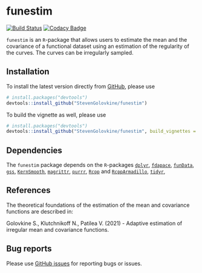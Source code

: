 
<!-- README.md is generated from README.Rmd. Please edit that file -->

# funestim

<!-- badges: start -->

[![Build
Status](https://travis-ci.com/StevenGolovkine/funestim.svg?branch=master)](https://travis-ci.com/StevenGolovkine/funestim)
[![Codacy
Badge](https://app.codacy.com/project/badge/Grade/645f6c4a3f8548219ef4cfc8ea74e361)](https://www.codacy.com/gh/StevenGolovkine/funestim/dashboard?utm_source=github.com&utm_medium=referral&utm_content=StevenGolovkine/funestim&utm_campaign=Badge_Grade)
<!-- badges: end -->

`funestim` is an `R`-package that allows users to estimate the mean and
the covariance of a functional dataset using an estimation of the
regularity of the curves. The curves can be irregularly sampled.

## Installation

To install the latest version directly from
[GitHub](https://github.com/), please use

``` r
# install.packages("devtools")
devtools::install_github("StevenGolovkine/funestim")
```

To build the vignette as well, please use

``` r
# install.packages("devtools")
devtools::install_github("StevenGolovkine/funestim", build_vignettes = TRUE)
```

## Dependencies

The `funestim` package depends on the `R`-packages
[`dplyr`](https://CRAN.R-project.org/package=dplyr),
[`fdapace`](https://CRAN.R-project.org/package=fdapace),
[`funData`](https://CRAN.R-project.org/package=funData),
[`gss`](https://CRAN.R-project.org/package=gss),
[`KernSmooth`](https://CRAN.R-project.org/package=KernSmooth),
[`magrittr`](https://CRAN.R-project.org/package=magrittr),
[`purrr`](https://CRAN.R-project.org/package=purrr),
[`Rcpp`](https://CRAN.R-project.org/package=Rcpp) and
[`RcppArmadillo`](https://CRAN.R-project.org/package=RcppArmadillo),
[`tidyr`](https://CRAN.R-project.org/package=tidyr),

## References

The theoretical foundations of the estimation of the mean and covariance
functions are described in:

Golovkine S., Klutchnikoff N., Patilea V. (2021) - Adaptive estimation
of irregular mean and covariance functions.

## Bug reports

Please use [GitHub
issues](https://github.com/StevenGolovkine/simulater/issues) for
reporting bugs or issues.
